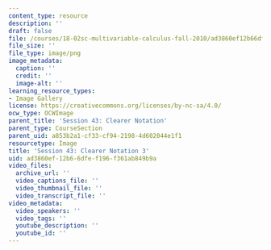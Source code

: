 ```yaml
---
content_type: resource
description: ''
draft: false
file: /courses/18-02sc-multivariable-calculus-fall-2010/ad3860ef12b66dfef196f361ab849b9a_MIT18_02SC_L14Brds_8.png
file_size: ''
file_type: image/png
image_metadata:
  caption: ''
  credit: ''
  image-alt: ''
learning_resource_types:
- Image Gallery
license: https://creativecommons.org/licenses/by-nc-sa/4.0/
ocw_type: OCWImage
parent_title: 'Session 43: Clearer Notation'
parent_type: CourseSection
parent_uid: a853b2a1-cf33-cf94-2198-4d602044e1f1
resourcetype: Image
title: 'Session 43: Clearer Notation 3'
uid: ad3860ef-12b6-6dfe-f196-f361ab849b9a
video_files:
  archive_url: ''
  video_captions_file: ''
  video_thumbnail_file: ''
  video_transcript_file: ''
video_metadata:
  video_speakers: ''
  video_tags: ''
  youtube_description: ''
  youtube_id: ''
---
```


